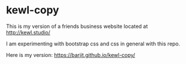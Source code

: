 # kewl-copy
This is my version of a friends business website located at http://kewl.studio/

I am experimenting with bootstrap css and css in general with this repo.

Here is my version: 
https://barjit.github.io/kewl-copy/

